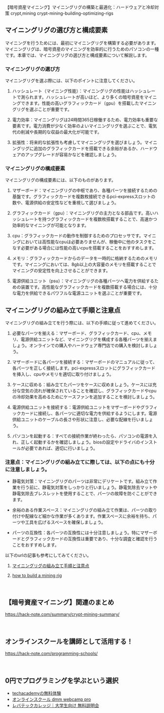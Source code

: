 【暗号資産マイニング】マイニングリグの構築と最適化：ハードウェアと冷却対策
crypt,mining
crypt-mining-building-optimizing-rigs

## マイニングリグの選び方と構成要素

マイニングを行うためには、最初にマイニングリグを構築する必要があります。マイニングリグは、暗号資産のマイニングを効率的に行うためのパソコンの一種です。本章では、マイニングリグの選び方と構成要素について解説します。

### マイニングリグの選び方
マイニングリグを選ぶ際には、以下のポイントに注意してください。

1. ハッシュレート（マイニング性能）：マイニングリグの性能はハッシュレートで測られます。ハッシュレートが高いほど、より多くの暗号資産をマイニングできます。性能の高いグラフィックカード（gpu）を搭載したマイニングリグを選ぶことが重要です。

2. 電力効率：マイニングリグは24時間365日稼働するため、電力効率も重要な要素です。電力消費が少なく効率のよいマイニングリグを選ぶことで、電気代の削減や長期的な収益の最大化が可能です。

3. 拡張性：将来的な拡張性も考慮してマイニングリグを選びましょう。マイニングリグに追加のグラフィックカードを搭載できる余裕があるか、ハードウェアのアップグレードが容易かなどを確認しましょう。

### マイニングリグの構成要素
マイニングリグの構成要素には、以下のものがあります。

1. マザーボード：マイニングリグの中枢であり、各種パーツを接続するための基盤です。グラフィックカードを複数枚接続できるpci-expressスロットの数や、電源供給の安定性などを重視して選びましょう。

2. グラフィックカード（gpu）：マイニングリグの主力となる部品です。高いハッシュレートを持つグラフィックカードを複数枚搭載することで、高速かつ効率的なマイニングが可能となります。

3. cpu：グラフィックカードの動作を制御するためのプロセッサです。マイニングにおいては高性能なcpuは必要ありませんが、稼働中に他のタスクをこなす必要がある場合には性能の高いcpuを搭載することをおすすめします。

4. メモリ：グラフィックカードからのデータを一時的に格納するためのメモリです。マイニングにおいては、8gb以上の大容量のメモリを搭載することでマイニングの安定性を向上させることができます。

5. 電源供給ユニット（psu）：マイニングリグの各種パーツへ電力を供給するための装置です。高性能なグラフィックカードを複数搭載する場合には、十分な電力を供給できるパワフルな電源ユニットを選ぶことが重要です。

## マイニングリグの組み立て手順と注意点

マイニングリグの組み立てを行う際には、以下の手順に従って進めてください。

1. 必要なパーツを揃える：マザーボード、グラフィックカード、cpu、メモリ、電源供給ユニットなど、マイニングリグを構成する各種パーツを揃えましょう。オンラインでの購入やハードウェア専門店での購入を検討しましょう。

2. マザーボードに各パーツを接続する：マザーボードのマニュアルに従って、各パーツを正しく接続します。pci-expressスロットにグラフィックカードを挿入し、cpuやメモリを適切に取り付けましょう。

3. ケースに収める：組み立てたパーツをケースに収めましょう。ケースには充分な空気の流れが確保されていることを確認し、グラフィックカードやcpuの冷却効果を高めるためにケースファンを追加することを検討しましょう。

4. 電源供給ユニットを接続する：電源供給ユニットをマザーボードやグラフィックカードに接続し、各パーツに適切な電力を供給するようにします。電源供給ユニットのケーブルの長さや形状に注意し、必要な配線を行いましょう。

5. パソコンを起動する：すべての接続作業が終わったら、パソコンの電源を入れ、正しく起動するかを確認しましょう。biosの設定やドライバのインストールが必要であれば、適切に行いましょう。

### 注意点：マイニングリグの組み立てに際しては、以下の点にも十分に注意しましょう。

- 静電気対策：マイニングリグのパーツは非常にデリケートです。組み立て作業を行う前に、静電気対策をしっかりと行いましょう。静電気除去マットや静電気除去ブレスレットを使用することで、パーツの故障を防ぐことができます。

- 余裕のある作業スペース：マイニングリグの組み立て作業は、パーツの取り付けや配線など細かな作業が多くあります。作業スペースに余裕を持ち、パーツや工具を広げるスペースを確保しましょう。

- パーツの互換性：各パーツの互換性には十分注意しましょう。特にマザーボードとグラフィックカードの互換性は重要であり、十分な調査と確認を行うことをおすすめします。

以下のurlの記事も参考にしてみてください。

1. [マイニングリグの組み立て手順と注意点](https://blog.minerstat.com/2021/02/16/building-a-mining-rig-the-right-way/)

2. [how to build a mining rig](https://cryptomining.tools/book/how-to-build-a-mining-rig)

　

## 【暗号資産マイニング】関連のまとめ
https://hack-note.com/summary/crypt-mining-summary/

　

## オンラインスクールを講師として活用する！
https://hack-note.com/programming-schools/

　

## 0円でプログラミングを学ぶという選択
- [techacademyの無料体験](//af.moshimo.com/af/c/click?a_id=2612475&amp;p_id=1555&amp;pc_id=2816&amp;pl_id=22706&amp;url=https%3a%2f%2ftechacademy.jp%2fhtmlcss-trial%3futm_source%3dmoshimo%26utm_medium%3daffiliate%26utm_campaign%3dtextad)
- [オンラインスクール dmm webcamp pro](//af.moshimo.com/af/c/click?a_id=2612482&amp;p_id=1363&amp;pc_id=2297&amp;pl_id=39999&amp;guid=on)
- [レバテックカレッジ｜大学生向け 無料説明会](//af.moshimo.com/af/c/click?a_id=4071793&p_id=3198&pc_id=7488&pl_id=41848)

